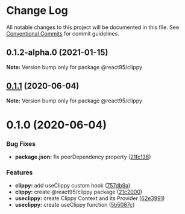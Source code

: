 # Change Log

All notable changes to this project will be documented in this file.
See [Conventional Commits](https://conventionalcommits.org) for commit guidelines.

## 0.1.2-alpha.0 (2021-01-15)

**Note:** Version bump only for package @react95/clippy





## [0.1.1](https://github.com/React95/React95/compare/@react95/clippy@0.1.0...@react95/clippy@0.1.1) (2020-06-04)

**Note:** Version bump only for package @react95/clippy





# 0.1.0 (2020-06-04)


### Bug Fixes

* **package.json:** fix peerDependency property ([21fc138](https://github.com/React95/React95/commit/21fc1381909c6165664264e400687103afda397d))


### Features

* **clippy:** add useClippy custom hook ([757db9a](https://github.com/React95/React95/commit/757db9a97015ef420ed705a38b91a0a1923f4bda))
* **clippy:** create @react95/clippy package ([21c2000](https://github.com/React95/React95/commit/21c2000e3ea5a9f142ef83801384790cb06634e2))
* **useclippy:** create Clippy Context and its Provider ([62e3991](https://github.com/React95/React95/commit/62e39918b1128530945a564a535c01072e4239bf))
* **useclippy:** create useClippy function ([5b5087c](https://github.com/React95/React95/commit/5b5087c369782273930aec12787a925ae77e454b))
